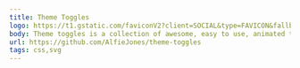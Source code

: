 ```yaml
---
title: Theme Toggles
logo: https://t1.gstatic.com/faviconV2?client=SOCIAL&type=FAVICON&fallback_opts=TYPE,SIZE,URL&url=https://github.com/mozilla/http-observatory/blob/master/httpobs/docs/api.md&size=128
body: Theme toggles is a collection of awesome, easy to use, animated toggles; designed for switching between light and dark modes. It's a modular library which aims to provide an ample customization where needed.
url: https://github.com/AlfieJones/theme-toggles
tags: css,svg
---
```

